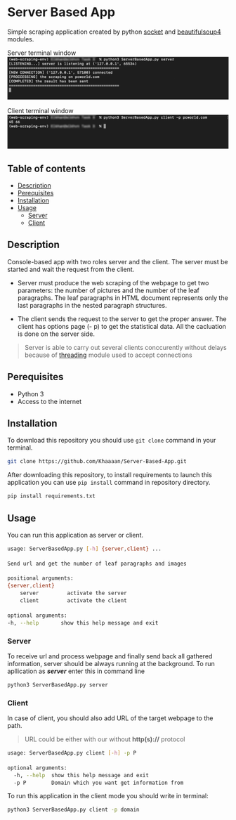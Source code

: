# Server Based App
Simple scraping application created by python [socket](https://docs.python.org/3/library/socket.html) and [beautifulsoup4](https://pypi.org/project/beautifulsoup4/) modules.

Server terminal window
![server terminal](imgs/server.png)

Client terminal window
![server terminal](imgs/client.png)
## Table of contents
* [Description](#description)
* [Perequisites](#perequisites)
* [Installation](#installation)
* [Usage](#usage)
    * [Server](#server)
    * [Client](#client)

## Description
Console-based app with two roles server and the client. The server must be started and wait the request from the client. 
- Server must produce the web scraping of the webpage to get two parameters: the number of pictures and the number of the leaf paragraphs. The leaf paragraphs in HTML document represents only the last paragraphs in the nested paragraph structures. 

- The client sends the request to the server to get the proper answer. The client has options page (- p) to get the statistical data. All the cacluation is done on the server side.

> Server is able to carry out several clients conccurently without delays because of [threading](https://docs.python.org/3/library/threading.html) module used to accept connections

## Perequisites 
* Python 3
* Access to the internet


## Installation

To download this repository you should use `git clone` command in your terminal.

```bash
git clone https://github.com/Khaaaan/Server-Based-App.git
```

After downloading this repository, to install requirements to launch this application you can use `pip install` command in repository directory.

```bash
pip install requirements.txt
```
## Usage
You can run this application as server or client.

```bash
usage: ServerBasedApp.py [-h] {server,client} ...

Send url and get the number of leaf paragraphs and images

positional arguments:
{server,client}
    server         activate the server
    client         activate the client

optional arguments:
-h, --help       show this help message and exit
```
### Server
To receive url and process webpage and finally send back all gathered information, server should be always running at the background. To run apllication as ***server*** enter this in command line
```bash
python3 ServerBasedApp.py server
```
### Client
In case of client, you should also add URL of the target webpage to the path. 
> URL could be either with our without  **http(s)://**   protocol

```bash
usage: ServerBasedApp.py client [-h] -p P

optional arguments:
  -h, --help  show this help message and exit
  -p P        Domain which you want get information from
```

To run this application in the client mode you should write  in terminal:
```bash
python3 ServerBasedApp.py client -p domain
```
